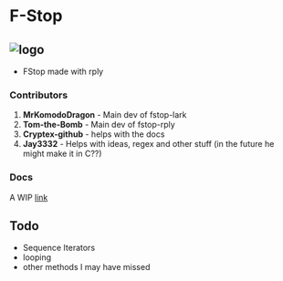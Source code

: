 # F-Stop
![logo](https://avatars.githubusercontent.com/u/85209342?s=200&v=4)
---
- FStop made with rply 


### Contributors

1. **MrKomodoDragon** - Main dev of fstop-lark
2. **Tom-the-Bomb** - Main dev of fstop-rply
3. **Cryptex-github** - helps with the docs
4. **Jay3332** - Helps with ideas, regex and other stuff (in the future he might make it in C??)

### Docs
A WIP
[link](https://f-stop-lang.github.io/docs/)

## Todo
- Sequence Iterators
- looping
- other methods I may have missed
